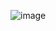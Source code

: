 ![image](https://github.com/go-denis/Web_tech/assets/97671717/caaf49cd-678d-442e-87fb-367b21ac4001)
